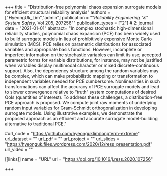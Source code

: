 +++
title = "Distribution-free polynomial chaos expansion surrogate models for efficient structural reliability analysis"
authors = ["HyeongUk_Lim","admin"]
publication = ""*Reliability Engineering "&" System Safety*, Vol 205, 207256""
publication_types = ["2"] # 2: journal
date = "2021-01-01"
abstract= "In complex stochastic high-dimensional reliability studies, polynomial chaos expansion (PCE) has been widely used to build surrogate models in lieu of prohibitively expensive Monte Carlo simulation (MCS). PCE relies on parametric distributions for associated variables and appropriate basis functions. However, incomplete or imperfect information on the stochastic variables can limit its use; accepted parametric forms for variable distributions, for instance, may not be justified when variables display multimodal character or mixed discrete-continuous support. Also, the dependency structure among the random variables may be complex, which can make probabilistic mapping or transformation to independent variables needed for PCE cumbersome. Nonlinearities in such transformations can affect the accuracy of PCE surrogate models and lead to slower convergence relative to “truth” system computations of desired QoIs (quantities of interest). To address these challenges, a distribution-free PCE approach is proposed. We compute joint raw moments of underlying random input variables for Gram-Schmidt orthogonalization in developing surrogate models. Using illustrative examples, we demonstrate the proposed approach as an efficient and accurate surrogate model-building alternative to traditional PCE."

#url_code = "https://github.com/hyeonguklim/longterm-extreme"
url_dataset = ""
url_pdf = ""
url_project = ""
url_slides = "https://hyeonguk.files.wordpress.com/2020/12/ress_presentation.pdf"
url_video = ""

[[links]]
    name = "URL"
    url = "https://doi.org/10.1016/j.ress.2020.107256"

+++
